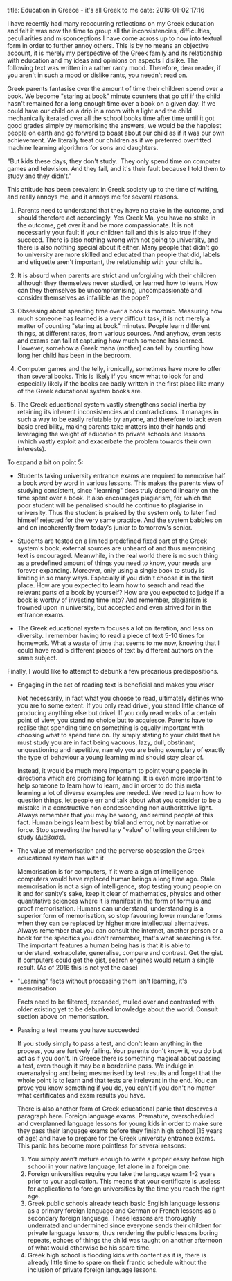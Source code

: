 title: Education in Greece - it's all Greek to me
date: 2016-01-02 17:16

I have recently had many reoccurring reflections on my Greek education and felt it was now the time to group
all the inconsistencies, difficulties, peculiarities and misconceptions I have come across up to now into textual form
in order to further annoy others. 
This is by no means an objective account, it is merely my perspective of the Greek family
and its relationship with education and my ideas and opinions on aspects I dislike.
The following text was written in a rather ranty mood. Therefore, dear reader, if you aren't in such a mood
or dislike rants, you needn't read on.

Greek parents fantasise over the amount of time their children spend over a book. We become 
"staring at book" minute counters that go off if the child hasn't remained for a long
enough time over a book on a given day. If we could have
our child on a drip in a room with a light and the child mechanically iterated over all
the school books time after time until it got good grades simply by memorising the answers,
we would be the happiest people on earth and go forward to boast about our child as if it was our
own achievement. We literally treat our children as if we preferred overfitted machine learning algorithms
for sons and daughters.

"But kids these days, they don't study..
They only spend time on computer games and television. And they fail, and it's their fault because I told
them to study and they didn't."

This attitude has been prevalent in Greek society up to the time of writing, and really annoys me,
and it annoys me for several reasons.

1. Parents need to understand that they have no stake in the outcome, and should therefore act accordingly. Yes Greek Ma,
you have no stake in the outcome, get over it and be more compassionate.
It is not necessarily your fault if your children fail and this is also true if they succeed.
There is also nothing wrong with not going to university, and there is also nothing special about it either.
Many people that didn't go to university are more skilled and educated than people that did, labels and 
etiquette aren't important, the relationship with your child is.

2. It is absurd when parents are strict and unforgiving with their children although they themselves never studied, or
learned how to learn. How can they themselves be uncompromising, uncompassionate
and consider themselves as infallible as the pope?

3. Obsessing about spending time over a book is moronic. Measuring how much someone has learned is a very
difficult task, it is not merely a matter of counting "staring at book" minutes.
People learn different things, at different rates, from various sources.
And anyhow, even tests and exams can fail at capturing how much someone has learned. However, somehow 
a Greek mana (mother) can tell by counting how long her child has been in the bedroom.

4. Computer games and the telly, ironically, sometimes have more to offer than several books. This is likely
if you know what to look for and especially likely if the books are badly written in the first place
like many of the Greek educational system books are.

5. The Greek educational system vastly strengthens social inertia by retaining its inherent inconsistencies and
contradictions. It manages in such a way to be easily refutable by anyone, and therefore to lack even
basic credibility, making parents take matters into their hands
and leveraging the weight of education to private schools and lessons (which vastly exploit and exacerbate the problem towards their own interests).

To expand a bit on point 5:

* Students taking university entrance exams are required to memorise half a book word by word in various
lessons. This makes the parents view of studying consistent, since "learning" does truly depend linearly on
the time spent over a book. It also encourages plagiarism, for which the poor student will be penalised should he
continue to plagiarise in university. Thus the student is praised by the system only to later find himself rejected
for the very same practice. And the system babbles on and on incoherently from today's junior to tomorrow's senior.

* Students are tested on a limited predefined fixed part of the Greek system's book, external sources are unheard of 
and thus memorising text is encouraged.
Meanwhile, in the real world there is no such thing as a predefined amount of things you need to know,
your needs are forever expanding. Moreover, only using a single book to study is limiting in so many ways.
Especially if you didn't choose it in the first place. How are you expected to learn how to search and read
the relevant parts of a book by yourself? How are you expected to judge if a book is worthy of investing time
into? And remember, plagiarism is frowned upon in university, but accepted and even strived for in the entrance exams.

* The Greek educational system focuses a lot on iteration, and less on diversity. I remember having to read a piece
of text 5-10 times for homework. What a waste of time that seems to me now, knowing that I could have read 5 different
pieces of text by different authors on the same subject.

Finally, I would like to attempt to debunk a few precarious predispositions.

* Engaging in the act of reading text is beneficial and makes you wiser

	Not necessarily, in fact what you choose to read, ultimately defines who you are to some extent.
	If you only read drivel, you stand little chance of producing anything else but drivel. If you only 
	read works of a certain point of view, you stand no choice but to acquiesce.
	Parents have to realise that spending time on something is equally important with choosing
	what to spend time on. By simply stating to your child that he must study you are in fact being vacuous,
	lazy, dull, obstinant, unquestioning and repetitive, namely you are being exemplary of exactly the type of
	behaviour a young learning mind should stay clear of.

	Instead, it would be much more important to point young people in directions which are promising for 
	learning. It is even more important to help someone to learn how to learn, and in order to do this meta 
	learning a lot of diverse examples are needed. We need to learn how to question things, let people
	err and talk about what you consider to be a mistake in a constructive non condescending non authoritative
	light. Always remember that you may be wrong, and remind people of this fact.
	Human beings learn best by trial and error, not by narrative or force. Stop spreading
	the hereditary "value" of telling your children to study (Διάβασε).

* The value of memorisation and the perverse obsession the Greek educational system has with it

	Memorisation is for computers, if it were a sign of intelligence computers would have replaced human beings
	a long time ago. Stale memorisation is not a sign of intelligence, stop testing young people
	on it and for sanity's sake, keep it clear of mathematics, physics and other quantitative sciences where it is
	manifest in the form of formula and proof memorisation. Humans can understand, understanding is a superior form
	of memorisation, so stop favouring lower mundane forms when they can be replaced by higher more intellectual
	alternatives. Always remember that you
	can consult the internet, another person or a book for the specifics you don't remember, that's what searching
	is for. The important features a human being has is that it is able to understand, extrapolate, generalise,
	compare and contrast. Get the gist. If computers could get the gist, search engines would return a single result.
	(As of 2016 this is not yet the case)

* "Learning" facts without processing them isn't learning, it's memorisation

	Facts need to be filtered, expanded, mulled over and contrasted with older existing yet to be debunked
	knowledge about the world. Consult section above on memorisation.

* Passing a test means you have succeeded

	If you study simply to pass a test, and don't learn anything in the process, you are furtively failing.
	Your parents don't know it, you do but act as if you don't.
	In Greece there is something magical about passing a test, even though it may be a borderline pass. We
	indulge in overanalysing and being mesmerised by test results and forget that the whole point is to
	learn and that tests are irrelevant in the end. You can prove you know something if you do, you can't
	if you don't no matter what certificates and exam results you have.

	There is also another form of Greek educational panic that deserves a paragraph here.
	Foreign language exams. Premature,
	overscheduled and overplanned language lessons for young kids in order to make sure they pass
	their language exams before they finish high school (15 years of age) and have to prepare
	for the Greek university entrance exams. This panic has become more pointless for several reasons:

	1. You simply aren't mature enough to write a proper essay before high school in your native language,
	let alone in a foreign one.
	2. Foreign universities require you take the language exam 1-2 years prior to your application. This means
	that your certificate is useless for applications to foreign universities by the time you reach the right
	age.
	3. Greek public schools already teach basic English language lessons as a primary foreign language
	and German or French lessons as a secondary foreign language. These lessons are thoroughly underrated
	and undermined since everyone sends their children for private language lessons,
	thus rendering the public lessons boring repeats, echoes of things the child was taught on another afternoon
	of what would otherwise be his spare time.
	4. Greek high school is flooding kids with content as it is, there is already little time to spare on their
	frantic schedule without the inclusion of private foreign language lessons.
